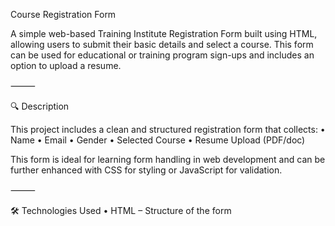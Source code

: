 Course Registration Form

A simple web-based Training Institute Registration Form built using HTML, allowing users to submit their basic details and select a course. This form can be used for educational or training program sign-ups and includes an option to upload a resume.

⸻

🔍 Description

This project includes a clean and structured registration form that collects:
	•	Name
	•	Email
	•	Gender
	•	Selected Course
	•	Resume Upload (PDF/doc)

This form is ideal for learning form handling in web development and can be further enhanced with CSS for styling or JavaScript for validation.

⸻

🛠 Technologies Used
	•	HTML – Structure of the form
	
